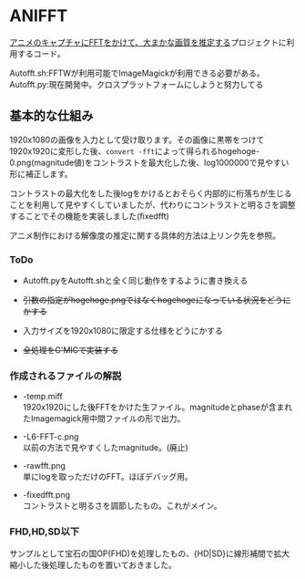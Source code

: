 # ANIFFT

[アニメのキャプチャにFFTをかけて、大まかな画質を推定する](https://github.com/yuuki76/NIBINA)プロジェクトに利用するコード。

Autofft.sh:FFTWが利用可能でImageMagickが利用できる必要がある。  
Autofft.py:現在開発中。クロスプラットフォームにしようと努力してる

## 基本的な仕組み

1920x1080の画像を入力として受け取ります。その画像に黒帯をつけて1920x1920に変形した後、`convert -fft`によって得られるhogehoge-0.png(magnitude値)をコントラストを最大化した後、log1000000で見やすい形に補正します。

コントラストの最大化をした後logをかけるとおそらく内部的に桁落ちが生じることを利用して見やすくしていましたが、代わりにコントラストと明るさを調整することでその機能を実装しました(fixedfft)

アニメ制作における解像度の推定に関する具体的方法は上リンク先を参照。

### ToDo

- Autofft.pyをAutofft.shと全く同じ動作をするように書き換える

- ~~引数の指定がhogehoge.pngではなくhogehogeになっている状況をどうにかする~~

- 入力サイズを1920x1080に限定する仕様をどうにかする

- ~~全処理をG'MICで実装する~~

### 作成されるファイルの解説

- -temp.miff  
  1920x1920にした後FFTをかけた生ファイル。magnitudeとphaseが含まれたImagemagick用中間ファイルの形で出力。

- -L6-FFT-c.png  
  以前の方法で見やすくしたmagnitude。(廃止)

- -rawfft.png  
  単にlogを取っただけのFFT。ほぼデバッグ用。

- -fixedfft.png  
  コントラストと明るさを調節したもの。これがメイン。

### FHD,HD,SD以下

サンプルとして宝石の国OP(FHD)を処理したもの、{HD|SD}に線形補間で拡大縮小した後処理したものを置いておきました。
